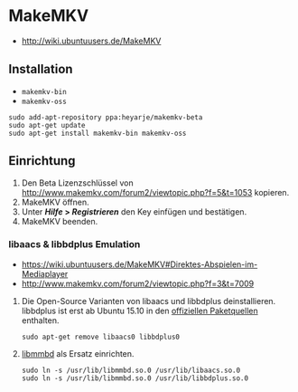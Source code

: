 # MakeMKV

+   <http://wiki.ubuntuusers.de/MakeMKV>



## Installation

+   `makemkv-bin`
+   `makemkv-oss`

<!---->

    sudo add-apt-repository ppa:heyarje/makemkv-beta
    sudo apt-get update
    sudo apt-get install makemkv-bin makemkv-oss



## Einrichtung

1.  Den Beta Lizenzschlüssel von <http://www.makemkv.com/forum2/viewtopic.php?f=5&t=1053> kopieren.
2.  MakeMKV öffnen.
3.  Unter ***Hilfe* &gt; *Registrieren*** den Key einfügen und bestätigen.
4.  MakeMKV beenden.



### libaacs & libbdplus Emulation

+   <https://wiki.ubuntuusers.de/MakeMKV#Direktes-Abspielen-im-Mediaplayer>
+   <http://www.makemkv.com/forum2/viewtopic.php?f=3&t=7009>

<!---->

1.  Die Open-Source Varianten von libaacs und libbdplus deinstallieren. libbdplus ist erst ab Ubuntu 15.10 in den [offiziellen Paketquellen](<https://launchpad.net/ubuntu/+source/libbdplus>) enthalten.

        sudo apt-get remove libaacs0 libbdplus0
2.  [libmmbd](http://www.makemkv.com/forum2/viewtopic.php?f=10&t=7008) als Ersatz einrichten.

        sudo ln -s /usr/lib/libmmbd.so.0 /usr/lib/libaacs.so.0
        sudo ln -s /usr/lib/libmmbd.so.0 /usr/lib/libbdplus.so.0
